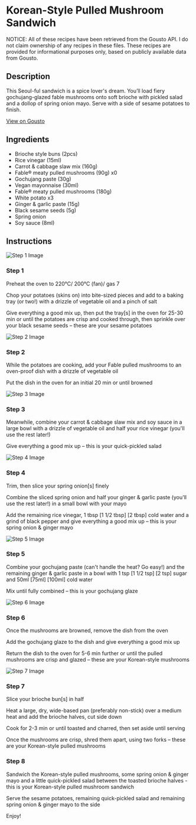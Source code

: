 # Korean-Style Pulled Mushroom Sandwich

NOTICE: All of these recipes have been retrieved from the Gousto API. I do not claim ownership of any recipes in these files. These recipes are provided for informational purposes only, based on publicly available data from Gousto.

## Description

This Seoul-ful sandwich is a spice lover's dream. You’ll load fiery gochujang-glazed fable mushrooms onto soft brioche with pickled salad and a dollop of spring onion mayo. Serve with a side of sesame potatoes to finish.


[View on Gousto](https://www.gousto.co.uk/recipes/cookbook/korean-style-pulled-mushroom-sandwich-with-sesame-potatoes)

## Ingredients

- Brioche style buns (2pcs)
- Rice vinegar (15ml)
- Carrot & cabbage slaw mix (160g)
- Fable® meaty pulled mushrooms (90g) x0
- Gochujang paste (30g)
- Vegan mayonnaise (30ml)
- Fable® meaty pulled mushrooms (180g)
- White potato x3
- Ginger & garlic paste (15g)
- Black sesame seeds (5g)
- Spring onion
- Soy sauce (8ml)

## Instructions

![Step 1 Image](https://production-media.gousto.co.uk/cms/recipe-step-image/Step-1-1-1688128489269-x200.jpg)

### Step 1

Preheat the oven to 220°C/ 200°C (fan)/ gas 7

Chop your potatoes (skins on) into bite-sized pieces and add to a baking tray (or two!) with a drizzle of vegetable oil and a pinch of salt

Give everything a good mix up, then put the tray[s] in the oven for 25-30 min or until the potatoes are crisp and cooked through, then sprinkle over your black sesame seeds – these are your sesame potatoes

![Step 2 Image](https://production-media.gousto.co.uk/cms/recipe-step-image/Step-2-1688128493647-x200.jpg)

### Step 2

While the potatoes are cooking, add your Fable pulled mushrooms to an oven-proof dish with a drizzle of vegetable oil

Put the dish in the oven for an initial 20 min or until browned

![Step 3 Image](https://production-media.gousto.co.uk/cms/recipe-step-image/Step-3-1688128496529-x200.jpg)

### Step 3

Meanwhile, combine your carrot & cabbage slaw mix and soy sauce in a large bowl with a drizzle of vegetable oil and half your rice vinegar (you'll use the rest later!)

Give everything a good mix up – this is your quick-pickled salad

![Step 4 Image](https://production-media.gousto.co.uk/cms/recipe-step-image/Step-4-1688128501442-x200.jpg)

### Step 4

Trim, then slice your spring onion[s] finely

Combine the sliced spring onion and half your ginger & garlic paste (you'll use the rest later!) in a small bowl with your mayo

Add the remaining rice vinegar, 1 tbsp <span class="text-purple">[1 1/2 tbsp]</span> <span class="text-danger">[2 tbsp]</span> cold water and a grind of black pepper and give everything a good mix up – this is your spring onion & ginger mayo

![Step 5 Image](https://production-media.gousto.co.uk/cms/recipe-step-image/Step-5-1688128505075-x200.jpg)

### Step 5

Combine your gochujang paste (can't handle the heat? Go easy!) and the remaining ginger & garlic paste in a bowl with 1 tsp <span class="text-purple">[1 1/2 tsp]</span> <span class="text-danger">[2 tsp]</span> sugar and 50ml <span class="text-purple">[75ml]</span><span class="text-danger"> [100ml]</span> cold water

Mix until fully combined – this is your gochujang glaze

![Step 6 Image](https://production-media.gousto.co.uk/cms/recipe-step-image/Step-6-1688128508255-x200.jpg)

### Step 6

Once the mushrooms are browned, remove the dish from the oven

Add the gochujang glaze to the dish and give everything a good mix up

Return the dish to the oven for 5-6 min further or until the pulled mushrooms are crisp and glazed – these are your Korean-style mushrooms

![Step 7 Image](https://production-media.gousto.co.uk/cms/recipe-step-image/Step-7-1-1688128512056-x200.jpg)

### Step 7

Slice your brioche bun[s] in half

Heat a large, dry, wide-based pan (preferably non-stick) over a medium heat and add the brioche halves, cut side down

Cook for 2-3 min or until toasted and charred, then set aside until serving

Once the mushrooms are crisp, shred them apart, using two forks – these are your Korean-style pulled mushrooms

### Step 8

Sandwich the Korean-style pulled mushrooms, some spring onion & ginger mayo and a little quick-pickled salad between the toasted brioche halves - this is your Korean-style pulled mushroom sandwich

Serve the sesame potatoes, remaining quick-pickled salad and remaining spring onion & ginger mayo to the side

Enjoy!

